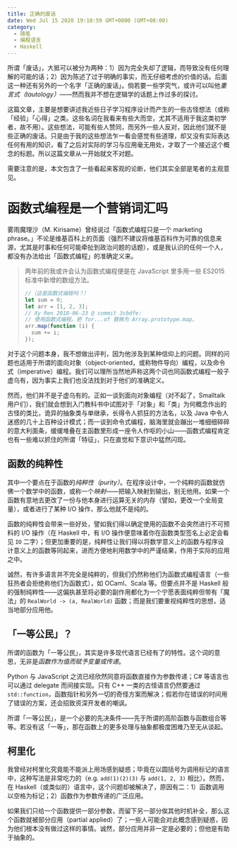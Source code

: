 ```yaml
---
title: 正确的废话
date: Wed Jul 15 2020 19:10:59 GMT+0800 (GMT+08:00)
category:
  - 随笔
  - 编程语言
  - Haskell
---
```


所谓「废话」，大抵可以被分为两种：1）因为完全失却了逻辑，而导致没有任何理解的可能的话；2）因为陈述了过于明确的事实，而无仔细考虑的价值的话。后面这一种还有另外的一个名字「正确的废话」。倘若要一些学究气，或许可以叫他*重言式（tautology）*——然而我并不想在逻辑学的话题上作过多的探讨。

这篇文章，主要是想要讲述我近些日子学习程序设计而产生的一些古怪想法（或称「经验」「心得」之类。这些名词在我看来有些大而空，尤其不适用于我这类初学者，故不用）。这些想法，可能有些人赞同，而另外一些人反对，因此他们就不是些正确的废话。只是由于我的这些想法乍一看会感觉有些道理，却又没有实际表达任何有用的知识，看了之后对实际的学习与应用毫无用处，才取了一个接近这个概念的标题。所以这篇文章从一开始就文不对题。

需要注意的是，本文包含了一些看起来客观的论断，他们其实全部是笔者的主观意见。

# 函数式编程是一个营销词汇吗

雾雨魔理沙（M. Kirisame）曾经说过「函数式编程只是一个 marketing phrase。」不论是维基百科上的页面（强烈不建议将维基百科作为可靠的信息来源，尤其是时事和任何可能牵扯到政治问题的话题），或是我认识的任何一个人，都没有办法给出「函数式编程」的准确定义来。

> 两年前的我或许会认为函数式编程便是在 JavaScript 里多用一些 ES2015 标准中新增的数组方法。
> 
> ```js
> //（这是函数式编程吗？）
> let sum = 0;
> let arr = [1, 2, 3];
> // Xy Ren 2018-06-23 @ commit 3cbdfe:
> // 使用函数式编程。把 for...of 替换为 Array.prototype.map。
> arr.map(function (i) {
>   sum += i;
> });
> ```

对于这个问题本身，我不想做出评判，因为他涉及到某种信仰上的问题。同样的问题也适用于所谓的面向对象（object-oriented，或称物件导向）编程，以及命令式（imperative）编程。我们可以理所当然地声称这两个词也同函数式编程一般子虚乌有，因为事实上我们也没法找到对于他们的准确定义。

然而，他们并不是子虚乌有的。正如一谈到面向对象编程（对不起了，Smalltalk 用户们），我们就会想到入门教科书中试图对于「对象」和「类」为何概念作出的古怪的类比，诡异的抽象类与单继承，长得令人抓狂的方法名，以及 Java 中令人迷惑的几十上百种设计模式；而一谈到命令式编程，脑海里就会蹦出一堆细细碎碎的意大利面条，缓缓堆叠在主函数里形成一座令人作呕的小山——函数式编程肯定也有一些难以抓住的所谓「特征」，只在直觉和下意识中猛然闪现。

## 函数的纯粹性

其中一个要点在于函数的*纯粹性（purity）*。在程序设计中，一个纯粹的函数就仿佛一个数学中的函数，或称一个*映射*——把输入映射到输出，别无他用。如果一个函数有意地去更改了一份与他本身进行运算无关的内存（譬如，更改一个全局变量），或者进行了某种 I/O 操作，那么他就不是纯的。

函数的纯粹性会带来一些好处，譬如我们得以确定使用的函数不会突然进行不可预料的 I/O 操作（在 Haskell 中，有 I/O 操作便意味着你在函数类型签名上必定会看见 `IO` 二字）；但更加重要的是，纯粹性让我们得以将数学意义上的函数与程序设计意义上的函数等同起来，进而方便地利用数学中的严谨结果，作用于实际的应用之中。

诚然，有许多语言并不完全是纯粹的，但我们仍然称他们为函数式编程语言（一些狂热者会拒绝称他们为函数式），如 OCaml、Scala 等。但要点并不是 Haskell 般的强制纯粹性——这偏执甚至将必要的副作用都化为一个宁愿表面纯粹但带有「魔法」的 `RealWorld -> (a, RealWorld)` 函数；而是我们要重视纯粹性的思想，适当地部分应用他。

## 「一等公民」？

所谓的函数为「一等公民」，其实是许多现代语言已经有了的特性。这个词的意思，无非是*函数作为值而赋予变量或传递*。

Python 与 JavaScript 之流已经欣然同意将函数直接作为参数传递；C# 等语言也可以通过 delegate 而间接实现。只有 C++ 一类的古怪语言仍然要通过 `std::function`，函数指针和另外一切的奇怪方案而解决；假若你在错误的时间用了错误的方案，还会招致资深开发者的嘲讽。

所谓「一等公民」，是一个必要的先决条件——先于所谓的高阶函数与函数组合等等。若没有这「一等」，那在函数上的更多处理与抽象都极度困难乃至无从谈起。

## 柯里化

我曾经对柯里化究竟能不能派上用场感到疑惑；毕竟在以圆括号为调用标记的语言中，这种写法是非常吃力的（e.g. `add(1)(2)(3)` 与 `add(1, 2, 3)` 相比）。然而，在 Haskell（或类似的）语言中，这个问题却被解决了，原因有二：1）函数调用以空格为标记；2）函数作为参数传递的广泛应用。

如果我们只给一个函数提供一部分参数，而留下另一部分俟其他时机补全，那么这个函数就被部分应用（partial applied）了；一些人可能会对此概念感到疑惑，因为他们根本没有做过这样的事情。诚然，部分应用并非一定是必要的；但他是有助于抽象的。

<Unfinished />
